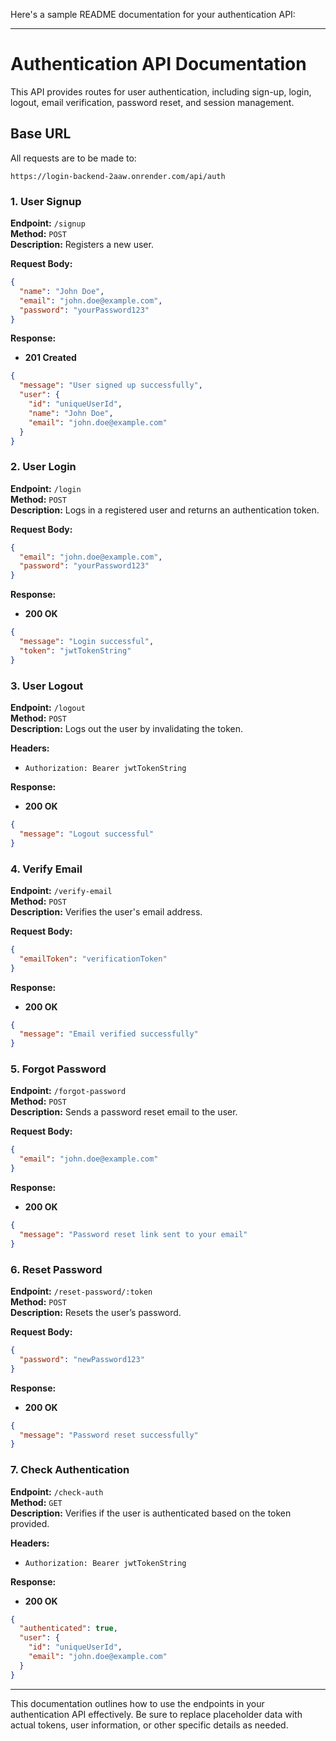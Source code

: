
Here's a sample README documentation for your authentication API:

---

# Authentication API Documentation

This API provides routes for user authentication, including sign-up, login, logout, email verification, password reset, and session management.

## Base URL
All requests are to be made to:
```
https://login-backend-2aaw.onrender.com/api/auth
```

### 1. **User Signup**

**Endpoint:** `/signup`  
**Method:** `POST`  
**Description:** Registers a new user.

**Request Body:**
```json
{
  "name": "John Doe",
  "email": "john.doe@example.com",
  "password": "yourPassword123"
}
```

**Response:**
- **201 Created**
```json
{
  "message": "User signed up successfully",
  "user": {
    "id": "uniqueUserId",
    "name": "John Doe",
    "email": "john.doe@example.com"
  }
}
```

### 2. **User Login**

**Endpoint:** `/login`  
**Method:** `POST`  
**Description:** Logs in a registered user and returns an authentication token.

**Request Body:**
```json
{
  "email": "john.doe@example.com",
  "password": "yourPassword123"
}
```

**Response:**
- **200 OK**
```json
{
  "message": "Login successful",
  "token": "jwtTokenString"
}
```

### 3. **User Logout**

**Endpoint:** `/logout`  
**Method:** `POST`  
**Description:** Logs out the user by invalidating the token.

**Headers:**
- `Authorization: Bearer jwtTokenString`

**Response:**
- **200 OK**
```json
{
  "message": "Logout successful"
}
```

### 4. **Verify Email**

**Endpoint:** `/verify-email`  
**Method:** `POST`  
**Description:** Verifies the user's email address.

**Request Body:**
```json
{
  "emailToken": "verificationToken"
}
```

**Response:**
- **200 OK**
```json
{
  "message": "Email verified successfully"
}
```

### 5. **Forgot Password**

**Endpoint:** `/forgot-password`  
**Method:** `POST`  
**Description:** Sends a password reset email to the user.

**Request Body:**
```json
{
  "email": "john.doe@example.com"
}
```

**Response:**
- **200 OK**
```json
{
  "message": "Password reset link sent to your email"
}
```

### 6. **Reset Password**

**Endpoint:** `/reset-password/:token`  
**Method:** `POST`  
**Description:** Resets the user’s password.

**Request Body:**
```json
{
  "password": "newPassword123"
}
```

**Response:**
- **200 OK**
```json
{
  "message": "Password reset successfully"
}
```

### 7. **Check Authentication**

**Endpoint:** `/check-auth`  
**Method:** `GET`  
**Description:** Verifies if the user is authenticated based on the token provided.

**Headers:**
- `Authorization: Bearer jwtTokenString`

**Response:**
- **200 OK**
```json
{
  "authenticated": true,
  "user": {
    "id": "uniqueUserId",
    "email": "john.doe@example.com"
  }
}
```

---

This documentation outlines how to use the endpoints in your authentication API effectively. Be sure to replace placeholder data with actual tokens, user information, or other specific details as needed.
